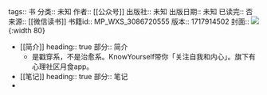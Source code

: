 tags:: 书
分类:: 未知
作者:: [[公众号]]
出版社:: 未知
出版日期:: 未知
已读完:: 否
来源:: [[微信读书]]
书籍id:: MP_WXS_3086720555
版本:: 1717914502
封面:: ![](http://wx.qlogo.cn/mmhead/Q3auHgzwzM5aljzuLBOQdjWhFAzrDMicxSczxFAicb9gv6ib7mNaAY1Gg/0){:width 80}

- [[简介]]
  heading:: true
  部分:: 简介
	- 是戳穿系，不是治愈系。KnowYourself带你「关注自我和内心」。旗下有心理社区月食app。
- [[笔记]]
  heading:: true
  部分:: 笔记
-